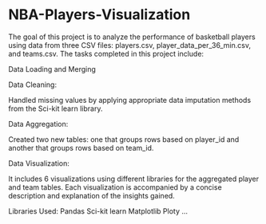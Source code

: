# NBA-Players-Visualization
The goal of this project is to analyze the performance of basketball players using data from three CSV files: players.csv, player_data_per_36_min.csv, and teams.csv. The tasks completed in this project include:

Data Loading and Merging

Data Cleaning:

Handled missing values by applying appropriate data imputation methods from the Sci-kit learn library.

Data Aggregation:

Created two new tables: one that groups rows based on player_id and another that groups rows based on team_id.

Data Visualization:

It includes 6 visualizations using different libraries for the aggregated player and team tables.
Each visualization is accompanied by a concise description and explanation of the insights gained.


Libraries Used:
Pandas
Sci-kit learn
Matplotlib
Ploty
...
